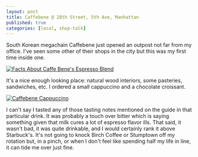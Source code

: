 ```yaml
---
layout: post
title: Caffebene @ 28th Street, 5th Ave, Manhattan
published: true
categories: [local, shop-talk]
---
```


South Korean megachain Caffebene just opened an outpost not far from my office. I've seen some other of their shops in the city but this was my first time inside one.

[![Facts About Caffe Bene's Espresso Blend](https://farm8.staticflickr.com/7640/16617513718_f6ca9240f1_h.jpg)](https://www.flickr.com/photos/errantfool/16617513718)

<!--more-->

It's a nice enough looking place: natural wood interiors, some pasteries, sandwiches, etc. I ordered a small cappuccino and a chocolate croissant.

[![Caffebene Cappuccino](https://farm9.staticflickr.com/8617/16779215766_7130fa1566_c.jpg)](https://www.flickr.com/photos/errantfool/16779215766)

I can't say I tasted any of those tasting notes mentioned on the guide in that particular drink. It was probably a touch over bitter which is saying something given that milk cures a lot of espresso flavor ills. That said, it wasn't bad, it was quite drinkable, and I would certainly rank it above Starbuck's. It's not going to knock Birch Coffee or Stumptown off my rotation but, in a pinch, or when I don't feel like spending half my life in line, it can tide me over just fine.

<a style="visibility:hidden;" href="http://www.bloglovin.com/blog/13812837/?claim=6pfs2fermxp">Follow my blog with Bloglovin</a>